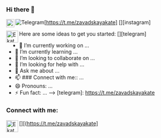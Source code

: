 ### Hi there 👋

![Telegram](https://img.shields.io/badge/Telegram-2CA5E0?style=for-the-badge&logo=telegram&logoColor=white)[https://t.me/zavadskayakate]
[<img align="left" alt="Ekaterina-Zavadskaya | Telegram" width="22px" src="https://cdn.jsdelivr.net/npm/simple-icons@v3/icons/instagram.svg" />][instagram]

Here are some ideas to get you started:
[<img align="left" height="32" alt="Ekaterina-Zavadskaya | Telegram" width="32" src="https://cdn.jsdelivr.net/npm/simple-icons@v9/icons/telegram.svg" />][telegram]
<br />

- 🔭 I’m currently working on ...
- 🌱 I’m currently learning ...
- 👯 I’m looking to collaborate on ...
- 🤔 I’m looking for help with ...
- 💬 Ask me about ...
- 📫 ### Connect with me:: ...
- 😄 Pronouns: ...
- ⚡ Fun fact: ...
-->
[telegram]: https://t.me/zavadskayakate
### Connect with me:
[<img align="left" height="32" alt="Ekaterina-Zavadskaya | Telegram" width="32" src="https://cdn.jsdelivr.net/npm/simple-icons@v9/icons/telegram.svg" />][(https://t.me/zavadskayakate]
<br />
